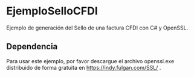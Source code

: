 # EjemploSelloCFDI
Ejemplo de generación del Sello de una factura CFDI con C# y OpenSSL.

## Dependencia
Para usar este ejemplo, por favor descargue el archivo openssl.exe distribuido de forma gratuita en https://indy.fulgan.com/SSL/ .
